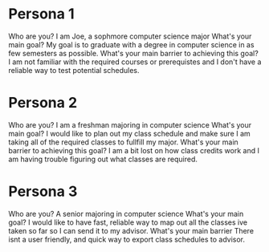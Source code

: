 # Persona 1
Who are you?
    I am Joe, a sophmore computer science major
What's your main goal?
    My goal is to graduate with a degree in computer science in as few semesters as possible.
What's your main barrier to achieving this goal?
    I am not familiar with the required courses or prerequistes and I don't have a reliable way to test
    potential schedules.

# Persona 2
Who are you?
    I am a freshman majoring in computer science
What's your main goal?
    I would like to plan out my class schedule and make sure I am taking all of the required classes to fullfill
    my major.
What's your main barrier to achieving this goal?
    I am a bit lost on how class credits work and I am having trouble figuring out what classes are required.

# Persona 3
Who are you?
    A senior majoring in computer science
What's your main goal?
    I would like to have fast, reliable way to map out all the classes ive taken so far so I can send it to my advisor.
What's your main barrier 
    There isnt a user friendly, and quick way to export class schedules to advisor.
